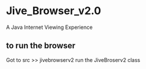 # Jive_Browser_v2.0
A Java Internet Viewing Experience
## to run the browser
Got to src >> jivebrowserv2
run the JiveBroserv2 class 
